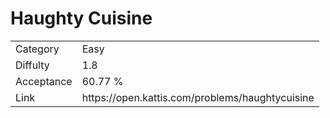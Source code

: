 # Haughty Cuisine

<table>
    <tr>
        <td>Category</td>
        <td>Easy</td>
    </tr>
    <tr>
        <td>Diffulty</td>
        <td>1.8</td>
    </tr>
    <tr>
        <td>Acceptance</td>
        <td>60.77 %</td>
    </tr>
    <tr>
        <td>Link</td>
        <td>https://open.kattis.com/problems/haughtycuisine</td>
    </tr>
</table>